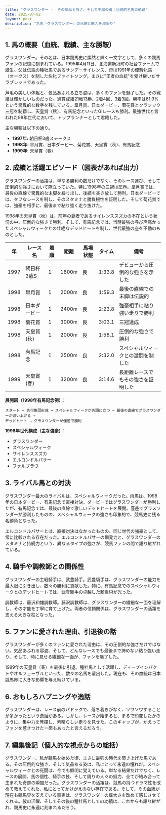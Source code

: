 ```yaml
---
title: "グラスワンダー -  その気品と強さ、そして不屈の魂：伝説的名馬の軌跡"
date: 2025-07-02
layout: post
description: "名馬『グラスワンダー』の伝説と魅力を深堀り"
---
```


## 1. 馬の概要（血統、戦績、主な勝鞍）

グラスワンダー。その名は、日本競馬史に燦然と輝く一文字として、多くの競馬ファンの記憶に刻まれている。1995年4月11日、北海道新冠町の社台ファームで誕生。父は伝説の種牡馬であるサンデーサイレンス、母は1991年の優駿牝馬（オークス）を制した名牝ファイトソング。まさに"王者の血統"を受け継いだサラブレッドであった。

芦毛の美しい体躯と、気品あふれる立ち姿は、多くのファンを魅了した。その戦績は輝かしいものだった。通算成績21戦13勝、2着4回、3着3回。勝率は61.9%という驚異的な数字を残している。皐月賞、日本ダービー、菊花賞とクラシック三冠を制覇し、天皇賞（秋）、有馬記念といったGIレースも勝利。最強世代と言われた98年世代において、トップランナーとして君臨した。

主な勝鞍は以下の通り。

* **1997年:**  朝日杯3歳ステークス
* **1998年:** 皐月賞、日本ダービー、菊花賞、天皇賞（秋）、有馬記念
* **1999年:**  天皇賞（春）


## 2. 成績と活躍エピソード（図表があれば出力）

グラスワンダーの活躍は、単なる勝利の数だけでなく、そのレース運び、そして圧倒的な強さにおいて際立っていた。特に1998年の三冠は圧巻。皐月賞では、最後の直線で驚異的な末脚を繰り出し、後続を突き放して勝利。日本ダービーでは、タフなレースを制し、そのスタミナと勝負根性を証明した。そして菊花賞では、強豪を相手に、最後まで粘り強く走り抜けた。

1998年の天皇賞（秋）は、前年の覇者であるサイレンススズカの不在という状況の中、圧倒的な強さで勝利。そして、有馬記念では、当時最強の呼び声高かったスペシャルウィークとの壮絶なデッドヒートを制し、世代最強の座を不動のものとした。


| 年 | レース名          | 着順 | 距離 | 馬場状態 | タイム     | 備考                                  |
|---|-----------------|-----|------|----------|-----------|---------------------------------------|
| 1997 | 朝日杯3歳S       | 1   | 1600m | 良       | 1:33.8    | デビューから圧倒的な強さを示した           |
| 1998 | 皐月賞           | 1   | 2000m | 良       | 1:59.3    | 最後の直線での末脚は伝説的             |
| 1998 | 日本ダービー       | 1   | 2400m | 良       | 2:23.8    | 強豪相手に粘り強い走りで勝利           |
| 1998 | 菊花賞           | 1   | 3000m | 良       | 3:03.1    | 三冠達成                               |
| 1998 | 天皇賞(秋)       | 1   | 2000m | 良       | 1:58.1    | 圧倒的な強さで勝利                     |
| 1998 | 有馬記念         | 1   | 2500m | 良       | 2:32.0    | スペシャルウィークとの激闘を制した      |
| 1999 | 天皇賞(春)       | 1   | 3200m | 良       | 3:14.6    | 長距離レースでもその強さを証明した         |


**展開図（1998年有馬記念例）：**

```
スタート → 先行集団形成 → スペシャルウィークが先頭に立つ → 最後の直線でグラスワンダーが追い上げる → 
デッドヒート → グラスワンダーが僅差で勝利
```

**1998年世代構成（主な強豪）：**

* グラスワンダー
* スペシャルウィーク
* サイレンススズカ
* エルコンドルパサー
* ファルブラヴ


## 3. ライバル馬との対決

グラスワンダー最大のライバルは、スペシャルウィークだった。両馬は、1998年の日本ダービー、有馬記念で直接対決。ダービーではグラスワンダーが勝利したが、有馬記念では、最後の直線で激しいデッドヒートを展開。僅差でグラスワンダーが勝利したものの、スペシャルウィークの強さも印象的で、競馬史に残る名勝負となった。

エルコンドルパサーとは、直接対決はなかったものの、同じ世代の強豪として、常に比較される存在だった。エルコンドルパサーの瞬発力と、グラスワンダーのスタミナと持続力という、異なるタイプの強さが、競馬ファンの間で語り継がれている。


## 4. 騎手や調教師との関係性

グラスワンダーの主戦騎手は、武豊騎手。武豊騎手は、グラスワンダーの能力を最大限に引き出し、数々の勝利に貢献した。特に、有馬記念でのスペシャルウィークとのデッドヒートでは、武豊騎手の卓越した騎乗術が光った。

調教師は、藤沢和雄調教師。藤沢調教師は、グラスワンダーの繊細な一面を理解し、その才能を丁寧に育て上げた。両者の信頼関係は、グラスワンダーの活躍を支える大きな柱となった。


## 5. ファンに愛された理由、引退後の話

グラスワンダーが多くのファンに愛された理由は、その圧倒的な強さだけではない。気品あふれる容姿、そして、どんなレースでも最後まで諦めない粘り強い走り、そして、時に見せる繊細な一面が、ファンを魅了した。

1999年の天皇賞（春）を最後に引退。種牡馬として活躍し、ディープインパクトやオルフェーヴルといった、数々の名馬を輩出した。現在も、その血統は日本競馬界に大きな影響を与え続けている。


## 6. おもしろハプニングや逸話

グラスワンダーは、レース前のパドックで、落ち着きがなく、ソワソワすることが多かったという逸話がある。しかし、レースが始まると、まるで豹変したかのように、集中力を発揮し、素晴らしい走りを見せた。このギャップが、かえってファンを惹きつけた一面もあったと言えるだろう。


## 7. 編集後記（個人的な視点からの総括）

グラスワンダー。私が競馬を始めた頃、まさに最強の時代を築き上げた馬である。その圧倒的な強さ、そして気品ある姿は、私にとって永遠の憧れだ。スペシャルウィークとの死闘は、今でも鮮明に覚えている。単なる結果だけでなく、レースの展開、馬の個性、騎手の技、そして周りの人々の努力、全てが絡み合って生まれた奇跡の瞬間だった。グラスワンダーの活躍は、競馬の持つドラマ性を改めて教えてくれた、私にとってかけがえのない存在である。そして、その血統が現在も競馬界を支えている事実は、グラスワンダーの偉大さを改めて感じさせてくれる。彼の活躍、そしてその後の種牡馬としての功績は、これからも語り継がれ、競馬史に永遠に刻まれるだろう。

